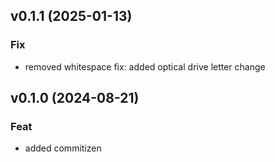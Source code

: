 ## v0.1.1 (2025-01-13)

### Fix

- removed whitespace fix: added optical drive letter change

## v0.1.0 (2024-08-21)

### Feat

- added commitizen
